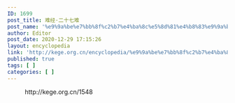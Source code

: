 ```yaml
---
ID: 1699
post_title: 难经·二十七难
post_name: '%e9%9a%be%e7%bb%8f%c2%b7%e4%ba%8c%e5%8d%81%e4%b8%83%e9%9a%be'
author: Editor
post_date: 2020-12-29 17:15:26
layout: encyclopedia
link: 'http://kege.org.cn/encyclopedia/%e9%9a%be%e7%bb%8f%c2%b7%e4%ba%8c%e5%8d%81%e4%b8%83%e9%9a%be'
published: true
tags: [ ]
categories: [ ]
---
```

<!-- wp:embed {"url":"http://kege.org.cn/1548","type":"wp-embed","providerNameSlug":"kege-org-cn","className":""} -->
<figure class="wp-block-embed is-type-wp-embed is-provider-kege-org-cn wp-block-embed-kege-org-cn"><div class="wp-block-embed__wrapper">
http://kege.org.cn/1548
</div></figure>
<!-- /wp:embed -->